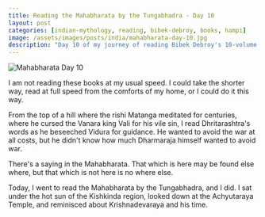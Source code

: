 ```yaml
---
title: Reading the Mahabharata by the Tungabhadra - Day 10
layout: post
categories: [indian-mythology, reading, bibek-debroy, books, hampi]
image: /assets/images/posts/india/mahabharata-day-10.jpg
description: "Day 10 of my journey of reading Bibek Debroy's 10-volume translation of the Mahabharata by the Tungabhadra."
---
```


![Mahabharata Day 10](/assets/posts/india/mahabharata-day-10.jpg)

I am not reading these books at my usual speed. I could take the shorter way,
read at full speed from the comforts of my home, or I could do it this way.

From the top of a hill where the rishi Matanga meditated for centuries, where
he cursed the Vanara king Vali for his vile sin, I read Dhritarashtra's words
as he beseeched Vidura for guidance. He wanted to avoid the war at all costs,
but he didn't know how much Dharmaraja himself wanted to avoid war.

There's a saying in the Mahabharata. That which is here may be found else
where, but that which is not here is no where else.

Today, I went to read the Mahabharata by the Tungabhadra, and I did. I sat
under the hot sun of the Kishkinda region, looked down at the Achyutaraya
Temple, and reminisced about Krishnadevaraya and his time.
